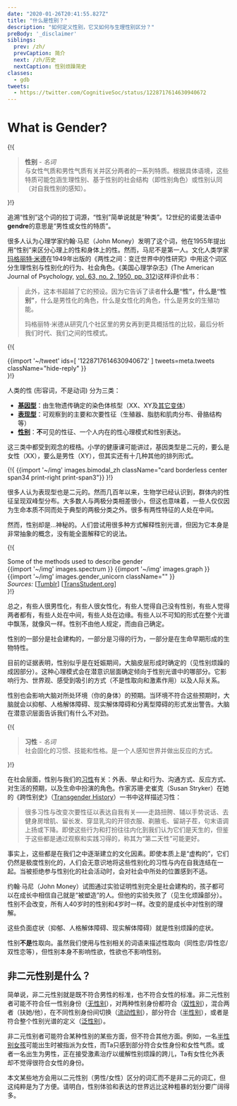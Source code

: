 ```yaml
---
date: "2020-01-26T20:41:55.827Z"
title: "什么是性别？"
description: "如何定义性别，它又如何与生理性别区分？"
preBody: '_disclaimer'
siblings:
  prev: /zh/
  prevCaption: 简介
  next: /zh/历史
  nextCaption: 性别烦躁简史
classes:
  - gdb
tweets:
  - https://twitter.com/CognitiveSoc/status/1228717614630940672
---
```


# What is Gender?

{!{
<div class="gutter">
  <blockquote>
    <strong>性别</strong> - <em>名词</em><br>
    与女性气质和男性气质有关并区分两者的一系列特质。根据具体语境，这些特质可能包涵生理性别、基于性别的社会结构（即性别角色）或性别认同（对自我性别的感知）。
  </blockquote>
</div>

}!}

追溯“性别”这个词的拉丁词源，“性别”简单说就是“种类”。12世纪的诺曼法语中**gendre**的意思是“男性或女性的特质”。

很多人认为心理学家约翰·马尼（John Money）发明了这个词，他在1955年提出用“性别”来区分心理上的性和身体上的性。然而，马尼不是第一人。文化人类学家[玛格丽特·米德](https://en.wikipedia.org/wiki/Margaret_Mead)在1949年出版的《两性之间：变迁世界中的性研究》中用这个词区分生理性别与性别化的行为、社会角色。《美国心理学杂志》(The American Journal of Psychology, [vol. 63, no. 2, 1950, pp. 312](https://www.jstor.org/stable/1418948))这样评价此书：

> 此外，这本书超越了它的预设。因为它告诉了读者**什么是“性”，什么是“性别”**，什么是男性化的角色，什么是女性化的角色，什么是男女的生殖功能。 
>
> 玛格丽特·米德从研究几个社区里的男女再到更具概括性的比较，最后分析我们时代、我们之间的性模式。

{!{
<div class="gutter">
  {{import '~/tweet' ids=[
    '1228717614630940672'
  ] tweets=meta.tweets className="hide-reply" }}
</div>
}!}

人类的性 (形容词，不是动词) 分为三类：

- **[基因型](https://en.wikipedia.org/wiki/Genotype)**：由生物遗传确定的染色体核型（XX、XY及[其它变体](https://twitter.com/sciencevet2/status/1035250518870900737?lang=en)）  
- **[表现型](https://en.wikipedia.org/wiki/Phenotype)**：可观察到的主要和次要性征（生殖器、脂肪和肌肉分布、骨胳结构等）
- **[性别](https://en.wikipedia.org/wiki/Gender)**：**不**可见的性征、一个人内在的性心理模式和性别表达。

这三类中都受到观念的桎梏。小学的健康课可能讲过，基因类型是二元的，要么是女性（XX），要么是男性（XY），但其实还有十几种其他的排列形式。

{!{ {{import '~/img' images.bimodal_zh className="card borderless center span34 print-right print-span3"}} }!}

很多人认为表现型也是二元的。然而几百年以来，生物学已经认识到，群体内的性征呈现双峰型分布。大多数人与两极分类相差很小，但这也意味着，一些人仅仅因为生命本质不同而处于典型的两极分类之外。很多有两性特征的人处在中间。

然而，性别却是...神秘的。人们尝试用很多种方式解释性别光谱，但因为它本身是非常抽象的概念，没有能全面解释它的说法。

{!{
<div class="gutter flex flex-center print-span34 print-row print-inline print-break-before">
  <div class="card">
    <div class="card-header">Some of the methods used to describe gender</div>
    <div class="card-body flex flex-row">
      {{import '~/img' images.spectrum }}
      {{import '~/img' images.graph }}
      {{import '~/img' images.gender_unicorn className="" }}
    </div>
    <div class="card-body">
      <em>Sources:</em>
      [<a href="https://bahamutzero.tumblr.com/post/56838411871/gender-a-visual-guide-when-most-people-think-of">Tumblr</a>]
      [<a href="http://www.transstudent.org/gender">TransStudent.org</a>]
    </div>
  </div>
</div>
}!}

总之，有些人很男性化，有些人很女性化，有些人觉得自己没有性别，有些人觉得两者都有，有些人处在中间，有些人处在边缘。有些人以不可知的形式在整个光谱中飘荡，就像风一样。性别不由他人规定，而由自己确定。

性别的一部分是社会建构的，一部分是习得的行为，一部分是在生命早期形成的生物特性。

目前的证据表明，性别似乎是在妊娠期间，大脑皮层形成时确定的（见性别烦躁的成因部分）。这种心理模式会在潜意识层面确定倾向于性别光谱中的哪部分。它影响行为、世界观、感受到吸引的方式（不是性取向和激素作用）以及人际关系。

性别也会影响大脑对所处环境（你的身体）的预期。当环境不符合这些预期时，大脑就会以抑郁、人格解体障碍、现实解体障碍和分离型障碍的形式发出警告。大脑在潜意识层面告诉我们有什么不对劲。

{!{
<div class="gutter"><blockquote>
  <strong>习性</strong> - <em>名词</em><br>
  社会固化的习惯、技能和性格。是一个人感知世界并做出反应的方式。
</blockquote></div>

}!}

在社会层面，性别与我们的[习性](https://en.wikipedia.org/wiki/Habitus_(sociology))有关：外表、举止和行为、沟通方式、反应方式、对生活的预期，以及生命中扮演的角色。作家苏珊·史崔克（Susan Stryker）在她的《跨性别史》（[Transgender History](https://1lib.net/book/3624772/0139ae)）一书中这样描述习性：

> 很多习性与改变次要性征以表达自我有关——走路扭胯、辅以手势说话、去健身房增肌、留长发、穿显乳沟的开领衣服、剃腋毛、留胡子茬，句末语调上扬或下降。即使这些行为和打扮往往内化到我们认为它们是天生的，但鉴于这些都是通过观察和实践习得的，称其为“第二天性”可能更好。

事实上，这些都是在我们之中逐渐建立的文化因素。即使本质上是“虚构的”，它们仍然是极度性别化的，人们会无意识地将这些性别化的习性与内在自我连结在一起。当被拒绝参与性别化的社会活动时，会对社会中所处的位置感到不适。

约翰·马尼（John Money）试图通过实验证明性别完全是社会建构的，孩子都可以在成长中相信自己就是“被塑造”的人。但他的实验失败了（见生化烦躁部分）。性别不会改变，所有人40岁时的性别和4岁时一样。改变的是成长中对性别的理解。

这些负面症状（抑郁、人格解体障碍、现实解体障碍）就是性别烦躁的症状。

性别**不是**性取向。虽然我们使用与性别相关的词语来描述性取向（同性恋/异性恋/双性恋等），但性别本身不影响性欲，性欲也不影响性别。

## 非二元性别是什么？

简单说，非二元性别就是既不符合男性的标准，也不符合女性的标准。非二元性别者可能不符合任一性别身份（[无性别](https://gender.wikia.org/wiki/Agender)），对两种性别身份都符合（[双性别](https://gender.wikia.org/wiki/Bigender)），混合两者（扶她/他），在不同性别身份间切换（[流动性别](https://gender.wikia.org/wiki/Genderfluid)），部分符合（[半性别](https://gender.wikia.org/wiki/Demigender)），或者是符合整个性别光谱的定义（[泛性别](https://gender.wikia.org/wiki/Pangender)）。

非二元性别者可能符合某种性别的某些方面，但不符合其他方面。例如，一名[半性别女孩](https://gender.wikia.org/wiki/Demigirl)可能出生时被指派为女性，而Ta只感到部分符合女性身份和女性气质。或者一名出生为男性，正在接受激素治疗以缓解性别烦躁的跨儿，Ta有女性化外表却不觉得很符合女性的身份。

本文某些地方会用以二元性别（男性/女性）区分的词汇而不是非二元的词汇，但这纯粹是为了方便。请明白，性别体验和表达的世界远比这种粗暴的划分要广阔得多。
